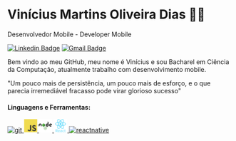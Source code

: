 <!--### Hi there 👋
**vinicius4g/vinicius4g** is a ✨ _special_ ✨ repository because its `README.md` (this file) appears on your GitHub profile.

Here are some ideas to get you started:

- 🔭 I’m currently working on ...
- 🌱 I’m currently learning ...
- 👯 I’m looking to collaborate on ...
- 🤔 I’m looking for help with ...
- 💬 Ask me about ...
- 📫 How to reach me: ...
- 😄 Pronouns: ...
- ⚡ Fun fact: ...
-->

# Vinícius Martins Oliveira Dias 👨‍💻

Desenvolvedor Mobile - Developer Mobile 

[![Linkedin Badge](https://img.shields.io/badge/-LinkedIn-blue?style=flat-square&logo=Linkedin&logoColor=white&link=https://www.linkedin.com/in/vinicius4g/)](https://www.linkedin.com/in/vinicius4g/) 
[![Gmail Badge](https://img.shields.io/badge/-viniciusdias4g@gmail.com-red?style=flat-square&logo=Gmail&logoColor=white&link=mailto:viniciusdias4g@gmail.com)](mailto:viniciusdias4g@gmail.com)


Bem vindo ao meu GitHub, meu nome é Vinícius e sou Bacharel em Ciência da Computação, atualmente trabalho com desenvolvimento mobile.

"Um pouco mais de persistência, um pouco mais de esforço, e o que parecia irremediável fracasso pode virar glorioso sucesso"

<h4 align="left">Linguagens e Ferramentas:</h4>
<p align="left"></a><a href="https://git-scm.com/" target="_blank"> <img src="https://www.vectorlogo.zone/logos/git-scm/git-scm-icon.svg" alt="git" width="30" height="30"/><a href="https://developer.mozilla.org/en-US/docs/Web/JavaScript" target="_blank"> <img src="https://raw.githubusercontent.com/devicons/devicon/master/icons/javascript/javascript-original.svg" alt="javascript" width="30" height="30"/> </a> <a href="https://nodejs.org" target="_blank"> <img src="https://raw.githubusercontent.com/devicons/devicon/master/icons/nodejs/nodejs-original-wordmark.svg" alt="nodejs" width="30" height="30"/> </a></a> <a href="https://reactjs.org/" target="_blank"> <img src="https://raw.githubusercontent.com/devicons/devicon/master/icons/react/react-original-wordmark.svg" alt="react" width="30" height="30"/> </a> <a href="https://reactnative.dev/" target="_blank"> <img src="https://reactnative.dev/img/header_logo.svg" alt="reactnative" width="30" height="30"/> </a> </p>
